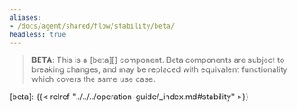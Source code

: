 ```yaml
---
aliases:
- /docs/agent/shared/flow/stability/beta/
headless: true
---
```


> **BETA**: This is a [beta][] component. Beta components are subject to breaking
> changes, and may be replaced with equivalent functionality which covers the
> same use case.

[beta]: {{< relref "../../../operation-guide/_index.md#stability" >}}
